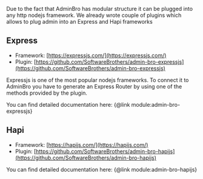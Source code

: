 Due to the fact that AdminBro has modular structure it can be plugged into any http nodejs framework. We already wrote couple of plugins which allows to plug admin into an Express and Hapi frameworks

## Express

- Framework: [https://expressjs.com/](https://expressjs.com/)
- Plugin: [https://github.com/SoftwareBrothers/admin-bro-expressjs](https://github.com/SoftwareBrothers/admin-bro-expressjs)

Expressjs is one of the most popular nodejs frameworks. To connect it to AdminBro you have to generate an Express Router by using one of the methods provided by the plugin.

You can find detailed documentation here: {@link module:admin-bro-expressjs}

## Hapi

- Framework: [https://hapijs.com/](https://hapijs.com/)
- Plugin: [https://github.com/SoftwareBrothers/admin-bro-hapijs](https://github.com/SoftwareBrothers/admin-bro-hapijs)

You can find detailed documentation here: {@link module:admin-bro-hapijs}

